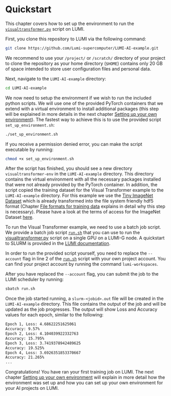 # Quickstart

This chapter covers how to set up the environment to run the [`visualtransformer.py`](../visualtransformer.py) script on LUMI. 

First, you clone this repository to LUMI via the following command:

```bash
git clone https://github.com/Lumi-supercomputer/LUMI-AI-example.git
```

We recommend to use your `/project/` or `/scratch/` directory of your project to clone the repository as your home directory (`$HOME`) contains only 20 GB of space intended to store user configuration files and personal data.

Next, navigate to the `LUMI-AI-example` directory:

```bash
cd LUMI-AI-example
```

We now need to setup the environment if we wish to run the included python scripts. We will use one of the provided PyTorch containers that we extend with a virtual environment to install additional packages (this step will be explained in more details in the next chapter [Setting up your own environment](../containers.md)). The fastest way to achieve this is to use the provided script `set_up_environment.sh`:

```bash
./set_up_environment.sh
```

If you receive a permission denied error, you can make the script executable by running:

```bash
chmod +x set_up_environment.sh
```

After the script has finished, you should see a new directory `visualtransformer-env` in the `LUMI-AI-example` directory. This directory contains the virtual environment with all the necessary packages installed that were not already provided by the PyTorch container. In addition, the script copied the training dataset for the Visual Transformer example to the `LUMI-AI-example` directory. 
For this example we use the [Tiny ImageNet Dataset](https://paperswithcode.com/dataset/tiny-imagenet) which is already transformed into the file system friendly hdf5 format (Chapter [File formats for training data](../file_formats.md) explains in detail why this step is necessary). Please have a look at the terms of access for the ImageNet Dataset [here](https://www.image-net.org/download.php).

To run the Visual Transformer example, we need to use a batch job script. We provide a batch job script [`run.sh`](../run.sh) that you can use to run the [visualtransformer.py](../visualtransformer.py) script on a single GPU on a LUMI-G node. 
A quickstart to SLURM is provided in the [LUMI documentation](https://docs.lumi-supercomputer.eu/runjobs/scheduled-jobs/slurm-quickstart/). 

In order to run the provided script yourself, you need to replace the `--account` flag in line 2 of the [`run.sh`](../run.sh) script with your own project account. You can find your project account by running the command `lumi-workspaces`.

After you have replaced the `--account` flag, you can submit the job to the LUMI scheduler by running:

```bash
sbatch run.sh
```

Once the job started running, a `slurm-<jobid>.out` file will be created in the `LUMI-AI-example` directory. This file contains the output of the job and will be updated as the job progresses. The output will show Loss and Accuracy values for each epoch, similar to the following:

```bash
Epoch 1, Loss: 4.68622251625061
Accuracy: 9.57%
Epoch 2, Loss: 4.104039922332763
Accuracy: 15.795%
Epoch 3, Loss: 3.7419378942489625
Accuracy: 19.525%
Epoch 4, Loss: 3.6926351853370667
Accuracy: 21.265%
...
```

Congratulations! You have ran your first training job on LUMI. The next chapter [Setting up your own environment](../containers.md) will explain in more detail how the environment was set up and how you can set up your own environment for your AI projects on LUMI.
```
